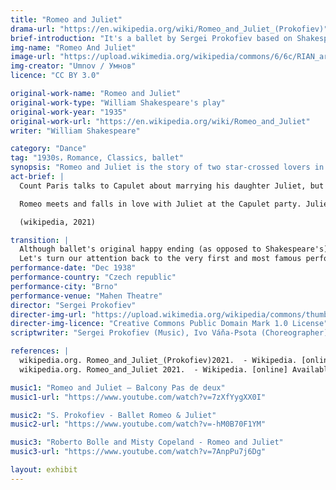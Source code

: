 ```yaml
---
title: "Romeo and Juliet"
drama-url: "https://en.wikipedia.org/wiki/Romeo_and_Juliet_(Prokofiev)"
brief-introduction: "It's a ballet by Sergei Prokofiev based on Shakespeare's Romeo and Juliet"
img-name: "Romeo And Juliet"
image-url: "https://upload.wikimedia.org/wikipedia/commons/6/6c/RIAN_archive_11591_Galina_Ulanova_and_Yury_Zhdanov_in_the_ballet_%22Romeo_And_Juliet%22.jpg"
img-creator: "Umnov / Умнов"
licence: "CC BY 3.0"

original-work-name: "Romeo and Juliet"
original-work-type: "William Shakespeare's play"
original-work-year: "1935"
original-work-url: "https://en.wikipedia.org/wiki/Romeo_and_Juliet"
writer: "William Shakespeare"

category: "Dance"
tag: "1930s，Romance, Classics, ballet"
synopsis: "Romeo and Juliet is the story of two star-crossed lovers in young Italy. It was one of Shakespeare's most popular plays during his lifetime"
act-brief: |
  Count Paris talks to Capulet about marrying his daughter Juliet, but Capulet asks Paris to wait two years and invites him to the planned Capulet ball. Lady Capulet and Juliet's nurse try to persuade Juliet to accept Paris' courtship.    

  Romeo meets and falls in love with Juliet at the Capulet party. Juliet's cousin Tybalt, enraged by Romeo's sneaking into the ball, is only prevented from killing Romeo by Juliet's father, who does not want to bleed in his house. After the dance, Romeo introduced her to him and they agreed to marry. With the help of Friar Lawrence, they hoped to reconcile the two families through the children's union, and the next day they were secretly married...    

  (wikipedia, 2021) 

transition: |
  Although ballet's original happy ending (as opposed to Shakespeare's) was controversial among Soviet cultural officials, there have been revivals and many versions (wikipedia, 2021).    
  Let's turn our attention back to the very first and most famous performance...
performance-date: "Dec 1938"
performance-country: "Czech republic"
performance-city: "Brno"
performance-venue: "Mahen Theatre"
director: "Sergei Prokofiev"
directer-img-url: "https://upload.wikimedia.org/wikipedia/commons/thumb/0/03/Sergei_Prokofiev_circa_1918_over_Chair_Bain.jpg/972px-Sergei_Prokofiev_circa_1918_over_Chair_Bain.jpg"
directer-img-licence: "Creative Commons Public Domain Mark 1.0 License"
scriptwriter: "Sergei Prokofiev (Music), Ivo Váňa-Psota (Choreographer)"

references: |
  wikipedia.org. Romeo_and_Juliet_(Prokofiev)2021.  - Wikipedia. [online] Available at: <https://en.wikipedia.org/wiki/Romeo_and_Juliet_(Prokofiev)> [Accessed 19 December 2021].
  wikipedia.org. Romeo_and_Juliet 2021.  - Wikipedia. [online] Available at: <https://en.wikipedia.org/wiki/Romeo_and_Juliet> [Accessed 19 December 2021].

music1: "Romeo and Juliet – Balcony Pas de deux"
music1-url: "https://www.youtube.com/watch?v=7zXfYygXX0I"

music2: "S. Prokofiev - Ballet Romeo & Juliet"
music2-url: "https://www.youtube.com/watch?v=-hM0B70F1YM"

music3: "Roberto Bolle and Misty Copeland - Romeo and Juliet"
music3-url: "https://www.youtube.com/watch?v=7AnpPu7j6Dg"

layout: exhibit
---
```


